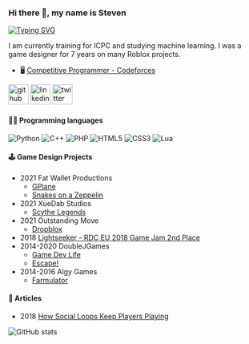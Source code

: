 ### Hi there 👋, my name is Steven
[![Typing SVG](https://readme-typing-svg.herokuapp.com/?width=800&lines=Studying+Computing+at+Imperial+College+London)](https://git.io/typing-svg)

I am currently training for ICPC and studying machine learning. I was a game designer for 7 years on many Roblox projects.

- 🖥️ [Competitive Programmer - Codeforces](https://codeforces.com/profile/Basekill)


[<img src='https://cdn.jsdelivr.net/npm/simple-icons@3.0.1/icons/github.svg' alt='github' height='40'>](https://github.com/Basekill)  [<img src='https://cdn.jsdelivr.net/npm/simple-icons@3.0.1/icons/linkedin.svg' alt='linkedin' height='40'>](https://www.linkedin.com/in/stevenshinechen/)  [<img src='https://cdn.jsdelivr.net/npm/simple-icons@3.0.1/icons/twitter.svg' alt='twitter' height='40'>](https://twitter.com/BasekillRBX)  

#### 👨‍💻 Programming languages
![Python](https://img.shields.io/badge/python-3670A0?style=for-the-badge&logo=python&logoColor=ffdd54)
![C++](https://img.shields.io/badge/c++-%2300599C.svg?style=for-the-badge&logo=c%2B%2B&logoColor=white)
![PHP](https://img.shields.io/badge/php-%23777BB4.svg?style=for-the-badge&logo=php&logoColor=white)
![HTML5](https://img.shields.io/badge/html5-%23E34F26.svg?style=for-the-badge&logo=html5&logoColor=white)
![CSS3](https://img.shields.io/badge/css3-%231572B6.svg?style=for-the-badge&logo=css3&logoColor=white)
![Lua](https://img.shields.io/badge/lua-%232C2D72.svg?style=for-the-badge&logo=lua&logoColor=white)

#### 🕹️ Game Design Projects

- 2021 Fat Wallet Productions
  - [GPlane](https://www.roblox.com/games/1025460213/GPlane)
  - [Snakes on a Zeppelin](https://www.roblox.com/games/1852106071/Snakes-on-a-Zeppelin-BETA)
- 2021 XueDab Studios
  - [Scythe Legends](https://www.roblox.com/games/6336560734/Scythe-Legends)
- 2021 Outstanding Move
  - [Dropblox](https://www.roblox.com/games/5607233300/SUMMER-DropBlox-BETA)
- 2018 [Lightseeker - RDC EU 2018 Game Jam 2nd Place](https://www.roblox.com/games/2234176528/Lightseeker)
- 2014-2020 DoubleJGames
  - [Game Dev Life](https://www.roblox.com/games/864324882/Game-Dev-Life-Alpha)
  - [Escape!](https://www.roblox.com/games/151206652/Escape)
- 2014-2016 Algy Games
  -  [Farmulator](https://www.roblox.com/games/306503935/Farmulator)

#### 📰 Articles
- 2018 [How Social Loops Keep Players Playing](https://medium.com/roblox-developer/from-the-devs-how-social-loops-keep-players-playing-6b24b299c124)


![GitHub stats](https://github-readme-stats.vercel.app/api?username=Basekill&show_icons=true)  

